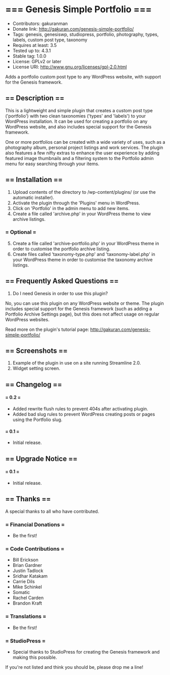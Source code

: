 # === Genesis Simple Portfolio ===

* Contributors: gakuranman
* Donate link: http://gakuran.com/genesis-simple-portfolio/
* Tags: genesis, genesiswp, studiopress, portfolio, photography, types, labels, custom post type, taxonomy
* Requires at least: 3.5
* Tested up to: 4.3.1
* Stable tag: 1.0.0
* License: GPLv2 or later
* License URI: http://www.gnu.org/licenses/gpl-2.0.html

Adds a portfolio custom post type to any WordPress website, with support for the Genesis framework.

## == Description ==

This is a lightweight and simple plugin that creates a custom post type ('portfolio') with two clean taxonomies ('types' and 'labels') to your WordPress installation. It can be used for creating a portfolio on any WordPress website, and also includes special support for the Genesis framework.

One or more portfolios can be created with a wide variety of uses, such as a photography album, personal project listings and work services. The plugin also features a few nifty extras to enhance the user experience by adding featured image thumbnails and a filtering system to the Portfolio admin menu for easy searching through your items.

## == Installation ==

1. Upload contents of the directory to /wp-content/plugins/ (or use the automatic installer).
2. Activate the plugin through the 'Plugins' menu in WordPress.
3. Click on 'Portfolio' in the admin menu to add new items.
4. Create a file called 'archive.php' in your WordPress theme to view archive listings.

### = Optional =

5. Create a file called 'archive-portfolio.php' in your WordPress theme in order to customise the portfolio archive listing.
6. Create files called 'taxonomy-type.php' and 'taxonomy-label.php' in your WordPress theme in order to customise the taxonomy archive listings.

## == Frequently Asked Questions ==

1. Do I need Genesis in order to use this plugin?

No, you can use this plugin on any WordPress website or theme. The plugin includes special support for the Genesis framework (such as adding a Portfolio Archive Settings page), but this does not affect usage on regular WordPress websites.

Read more on the plugin's tutorial page: http://gakuran.com/genesis-simple-portfolio/

## == Screenshots ==

1. Example of the plugin in use on a site running Streamline 2.0.
2. Widget setting screen.

## == Changelog ==

#### = 0.2 =
* Added rewrite flush rules to prevent 404s after activating plugin.
* Added bad slug rules to prevent WordPress creating posts or pages using the Portfolio slug.

#### = 0.1 =
* Initial release.

## == Upgrade Notice ==

#### = 0.1 =
* Initial release.

## == Thanks ==

A special thanks to all who have contributed.

### = Financial Donations =
* Be the first!

### = Code Contributions =
* Bill Erickson
* Brian Gardner
* Justin Tadlock
* Sridhar Katakam
* Carrie Dils
* Mike Schinkel
* Somatic
* Rachel Carden
* Brandon Kraft

### = Translations =
* Be the first!

### = StudioPress =
* Special thanks to StudioPress for creating the Genesis framework and making this possible.

If you're not listed and think you should be, please drop me a line!
